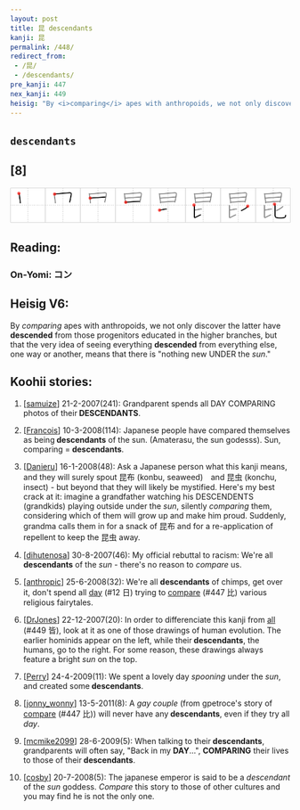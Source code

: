 ```yaml
---
layout: post
title: 昆 descendants
kanji: 昆
permalink: /448/
redirect_from:
 - /昆/
 - /descendants/
pre_kanji: 447
nex_kanji: 449
heisig: "By <i>comparing</i> apes with anthropoids, we not only discover the latter have <b>descended</b> from those progenitors educated in the higher branches, but that the very idea of seeing everything <b>descended</b> from everything else, one way or another, means that there is &quot;nothing new UNDER the <i>sun</i>.&quot;"
---
```


## `descendants`

## [8]

<div class="stroke"><img src="../images/E69886.png" /></div>

## Reading:

### On-Yomi: コン

## Heisig V6:

By <i>comparing</i> apes with anthropoids, we not only discover the latter have <b>descended</b> from those progenitors educated in the higher branches, but that the very idea of seeing everything <b>descended</b> from everything else, one way or another, means that there is &quot;nothing new UNDER the <i>sun</i>.&quot;

## Koohii stories:

1) [<a href="http://kanji.koohii.com/profile/samuize">samuize</a>] 21-2-2007(241): Grandparent spends all DAY COMPARING photos of their<strong> DESCENDANTS</strong>.

2) [<a href="http://kanji.koohii.com/profile/Francois">Francois</a>] 10-3-2008(114): Japanese people have compared themselves as being<strong> descendants</strong> of the sun. (Amaterasu, the sun godesss). Sun, comparing =<strong> descendants</strong>.

3) [<a href="http://kanji.koohii.com/profile/Danieru">Danieru</a>] 16-1-2008(48): Ask a Japanese person what this kanji means, and they will surely spout 昆布 (konbu, seaweed)　and 昆虫 (konchu, insect) - but beyond that they will likely be mystified. Here&#039;s my best crack at it: imagine a grandfather watching his DESCENDENTS (grandkids) playing outside under the <em>sun</em>, silently <em>comparing</em> them, considering which of them will grow up and make him proud. Suddenly, grandma calls them in for a snack of 昆布 and for a re-application of repellent to keep the 昆虫 away.

4) [<a href="http://kanji.koohii.com/profile/dihutenosa">dihutenosa</a>] 30-8-2007(46): My official rebuttal to racism: We&#039;re all<strong> descendants</strong> of the <em>sun</em> - there&#039;s no reason to <em>compare</em> us.

5) [<a href="http://kanji.koohii.com/profile/anthropic">anthropic</a>] 25-6-2008(32): We&#039;re all <strong>descendants</strong> of chimps, get over it, don&#039;t spend all <a href="../12">day</a> (#12 日) trying to <a href="../447">compare</a> (#447 比) various religious fairytales.

6) [<a href="http://kanji.koohii.com/profile/DrJones">DrJones</a>] 22-12-2007(20): In order to differenciate this kanji from <a href="../449">all</a> (#449 皆), look at it as one of those drawings of human evolution. The earlier hominids appear on the left, while their<strong> descendants</strong>, the humans, go to the right. For some reason, these drawings always feature a bright <em>sun</em> on the top.

7) [<a href="http://kanji.koohii.com/profile/Perry">Perry</a>] 24-4-2009(11): We spent a lovely day <em>spooning</em> under the <em>sun</em>, and created some<strong> descendants</strong>.

8) [<a href="http://kanji.koohii.com/profile/jonny_wonny">jonny_wonny</a>] 13-5-2011(8): A <em>gay couple</em> (from gpetroce&#039;s story of <a href="../447">compare</a> (#447 比)) will never have any<strong> descendants</strong>, even if they try all <em>day</em>.

9) [<a href="http://kanji.koohii.com/profile/mcmike2099">mcmike2099</a>] 28-6-2009(5): When talking to their<strong> descendants</strong>, grandparents will often say, &quot;Back in my <strong>DAY</strong>...&quot;, <strong>COMPARING</strong> their lives to those of their<strong> descendants</strong>.

10) [<a href="http://kanji.koohii.com/profile/cosby">cosby</a>] 20-7-2008(5): The japanese emperor is said to be a <em>descendant</em> of the <em>sun</em> goddess. <em>Compare</em> this story to those of other cultures and you may find he is not the only one.
